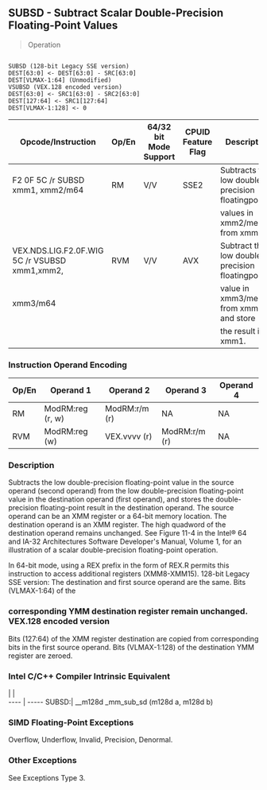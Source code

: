 ## SUBSD - Subtract Scalar Double-Precision Floating-Point Values

> Operation
``` slim

SUBSD (128-bit Legacy SSE version)
DEST[63:0] <- DEST[63:0] - SRC[63:0]
DEST[VLMAX-1:64] (Unmodified)
VSUBSD (VEX.128 encoded version)
DEST[63:0] <- SRC1[63:0] - SRC2[63:0]
DEST[127:64] <- SRC1[127:64]
DEST[VLMAX-1:128] <- 0

```

 Opcode/Instruction                           | Op/En| 64/32 bit Mode Support| CPUID Feature Flag| Description                                     
 ---  | --- | --- | --- | ---
 F2 0F 5C /r SUBSD xmm1, xmm2/m64             | RM   | V/V                   | SSE2              | Subtracts the low double-precision floatingpoint
                                              |      |                       |                   | values in xmm2/mem64 from xmm1.                 
 VEX.NDS.LIG.F2.0F.WIG 5C /r VSUBSD xmm1,xmm2,| RVM  | V/V                   | AVX               | Subtract the low double-precision floatingpoint 
 xmm3/m64                                     |      |                       |                   | value in xmm3/mem from xmm2 and store           
                                              |      |                       |                   | the result in xmm1.                             

### Instruction Operand Encoding
 Op/En| Operand 1       | Operand 2    | Operand 3    | Operand 4
 ---  | --- | --- | --- | ---
 RM   | ModRM:reg (r, w)| ModRM:r/m (r)| NA           | NA       
 RVM  | ModRM:reg (w)   | VEX.vvvv (r) | ModRM:r/m (r)| NA       

### Description
Subtracts the low double-precision floating-point value in the source operand
(second operand) from the low double-precision floating-point value in the destination
operand (first operand), and stores the double-precision floating-point result
in the destination operand. The source operand can be an XMM register or a 64-bit
memory location. The destination operand is an XMM register. The high quadword
of the destination operand remains unchanged. See Figure 11-4 in the Intel®
64 and IA-32 Architectures Software Developer's Manual, Volume 1, for an illustration
of a scalar double-precision floating-point operation.

In 64-bit mode, using a REX prefix in the form of REX.R permits this instruction
to access additional registers (XMM8-XMM15). 128-bit Legacy SSE version: The
destination and first source operand are the same. Bits (VLMAX-1:64) of the
### corresponding YMM destination register remain unchanged. VEX.128 encoded version
Bits (127:64) of the XMM register destination are copied from corresponding
bits in the first source operand. Bits (VLMAX-1:128) of the destination YMM
register are zeroed.



### Intel C/C++ Compiler Intrinsic Equivalent
   | |  
---- | -----
 SUBSD:| __m128d _mm_sub_sd (m128d a, m128d b)

### SIMD Floating-Point Exceptions
Overflow, Underflow, Invalid, Precision, Denormal.


### Other Exceptions
See Exceptions Type 3.
